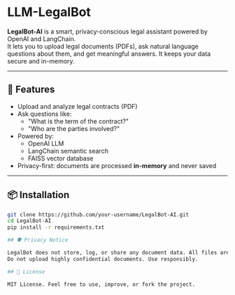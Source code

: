 # LLM-LegalBot

**LegalBot-AI** is a smart, privacy-conscious legal assistant powered by OpenAI and LangChain.  
It lets you to upload legal documents (PDFs), ask natural language questions about them, and get meaningful answers. It keeps your data secure and in-memory.

---

## 🚀 Features

- Upload and analyze legal contracts (PDF)
- Ask questions like:
  - "What is the term of the contract?"
  - "Who are the parties involved?"
- Powered by:
  - OpenAI LLM
  - LangChain semantic search
  - FAISS vector database
- Privacy-first: documents are processed **in-memory** and never saved

---

## 📦 Installation

```bash
git clone https://github.com/your-username/LegalBot-AI.git
cd LegalBot-AI
pip install -r requirements.txt

## 🛡️ Privacy Notice

LegalBot does not store, log, or share any document data. All files are processed in-memory and discarded after use.
Do not upload highly confidential documents. Use responsibly.

## 🤝 License

MIT License. Feel free to use, improve, or fork the project.
